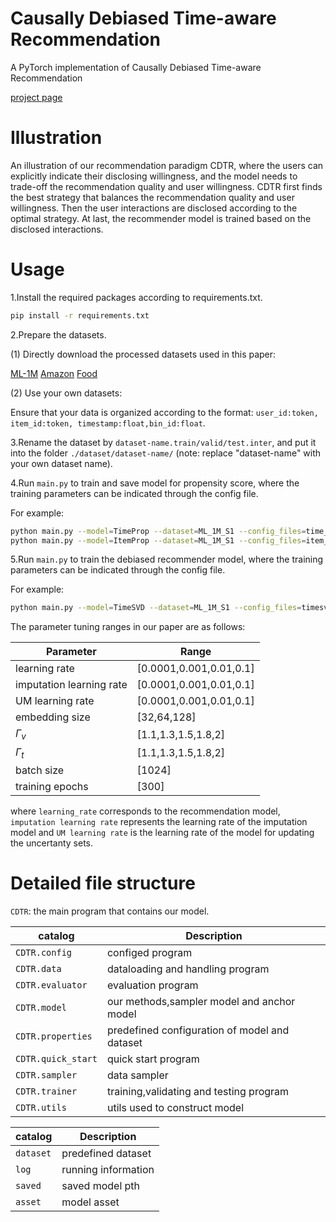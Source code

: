 # Causally Debiased Time-aware Recommendation
A PyTorch implementation of Causally Debiased Time-aware Recommendation

[project page](https://ifqre.github.io/IFQRE/)



# Illustration

An illustration of our recommendation paradigm CDTR, where the users can explicitly indicate their disclosing willingness, and the model needs to trade-off the recommendation quality and user willingness. CDTR first finds the best strategy that balances the recommendation quality and user willingness. Then the user interactions are disclosed according to the optimal strategy. At last, the recommender model is trained based on the disclosed interactions.



# Usage

1.Install the required packages according to requirements.txt.

```bash
pip install -r requirements.txt
```


2.Prepare the datasets.

(1) Directly download the processed datasets used in this paper:

[ML-1M](https://drive.google.com/drive/folders/1arpebtUF5sg5T5sJY3S-XIjF_AdOW5u8?usp=share_link)
[Amazon](https://drive.google.com/drive/folders/1_jVor_2i32by-VSTtw49OFvw6T-n33e1?usp=share_link)
[Food](https://drive.google.com/drive/folders/1LFCMEb88E7wH6A_-ksygwyEqG_H4qX4q?usp=share_link)

(2) Use your own datasets:

Ensure that your data is organized according to the format: `user_id:token, item_id:token, timestamp:float,bin_id:float`.


3.Rename the dataset by `dataset-name.train/valid/test.inter`, and put it into the folder `./dataset/dataset-name/` (note: replace "dataset-name" with your own dataset name).


4.Run `main.py` to train and save model for propensity score, where the training parameters can be indicated through the config file.

For example:

```bash
python main.py --model=TimeProp --dataset=ML_1M_S1 --config_files=time_getp_ML_1M_S1.yaml 
python main.py --model=ItemProp --dataset=ML_1M_S1 --config_files=item_getp_ML_1M_S1.yaml 
```
5.Run `main.py` to train the debiased recommender model, where the training parameters can be indicated through the config file.

For example:

```bash
python main.py --model=TimeSVD --dataset=ML_1M_S1 --config_files=timesvd_ips_ML_1M_S1.yaml 
```

The parameter tuning ranges in our paper are as follows:

| Parameter                | Range                   |
| ------------------------ | ----------------------- |
| learning rate            | [0.0001,0.001,0.01,0.1] |
| imputation learning rate | [0.0001,0.001,0.01,0.1] |
| UM learning rate | [0.0001,0.001,0.01,0.1] |
| embedding size           | [32,64,128]             |
| $\Gamma_v$               | [1.1,1.3,1.5,1.8,2]             |
| $\Gamma_t$               | [1.1,1.3,1.5,1.8,2]             |
| batch size               | [1024]                  |
| training epochs          | [300]                   |

where `learning_rate` corresponds to the recommendation model, `imputation learning rate` represents the learning rate of the imputation model and `UM learning rate` is the learning rate of the model for updating the uncertanty sets.


# Detailed file structure

`CDTR`:  the main program that contains our model.

| catalog             | Description                                   |
| ------------------- | --------------------------------------------- |
| `CDTR.config`      | configed program                              |
| `CDTR.data`        | dataloading and handling program              |
| `CDTR.evaluator`   | evaluation program                            |
| `CDTR.model`       | our methods,sampler model and anchor model    |
| `CDTR.properties`  | predefined configuration of model and dataset |
| `CDTR.quick_start` | quick start program                           |
| `CDTR.sampler`     | data sampler                                  |
| `CDTR.trainer`     | training,validating and testing program       |
| `CDTR.utils`       | utils used to construct model                 |

| catalog   | Description         |
| --------- | ------------------- |
| `dataset` | predefined dataset  |
| `log`     | running information |
| `saved`   | saved model pth     |
| `asset`   | model asset         |
